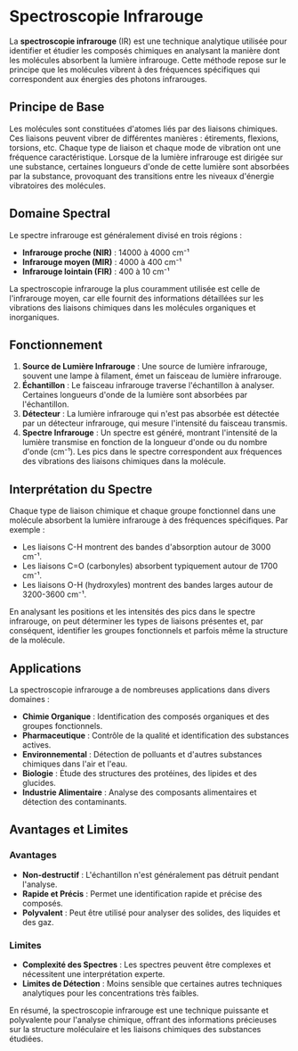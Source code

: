 # Spectroscopie Infrarouge

La **spectroscopie infrarouge** (IR) est une technique analytique utilisée pour identifier et étudier les composés chimiques en analysant la manière dont les molécules absorbent la lumière infrarouge. Cette méthode repose sur le principe que les molécules vibrent à des fréquences spécifiques qui correspondent aux énergies des photons infrarouges.

## Principe de Base

Les molécules sont constituées d'atomes liés par des liaisons chimiques. Ces liaisons peuvent vibrer de différentes manières : étirements, flexions, torsions, etc. Chaque type de liaison et chaque mode de vibration ont une fréquence caractéristique. Lorsque de la lumière infrarouge est dirigée sur une substance, certaines longueurs d'onde de cette lumière sont absorbées par la substance, provoquant des transitions entre les niveaux d'énergie vibratoires des molécules.

## Domaine Spectral

Le spectre infrarouge est généralement divisé en trois régions :
- **Infrarouge proche (NIR)** : 14000 à 4000 cm⁻¹
- **Infrarouge moyen (MIR)** : 4000 à 400 cm⁻¹
- **Infrarouge lointain (FIR)** : 400 à 10 cm⁻¹

La spectroscopie infrarouge la plus couramment utilisée est celle de l'infrarouge moyen, car elle fournit des informations détaillées sur les vibrations des liaisons chimiques dans les molécules organiques et inorganiques.

## Fonctionnement

1. **Source de Lumière Infrarouge** : Une source de lumière infrarouge, souvent une lampe à filament, émet un faisceau de lumière infrarouge.
2. **Échantillon** : Le faisceau infrarouge traverse l'échantillon à analyser. Certaines longueurs d'onde de la lumière sont absorbées par l'échantillon.
3. **Détecteur** : La lumière infrarouge qui n'est pas absorbée est détectée par un détecteur infrarouge, qui mesure l'intensité du faisceau transmis.
4. **Spectre Infrarouge** : Un spectre est généré, montrant l'intensité de la lumière transmise en fonction de la longueur d'onde ou du nombre d'onde (cm⁻¹). Les pics dans le spectre correspondent aux fréquences des vibrations des liaisons chimiques dans la molécule.

## Interprétation du Spectre

Chaque type de liaison chimique et chaque groupe fonctionnel dans une molécule absorbent la lumière infrarouge à des fréquences spécifiques. Par exemple :
- Les liaisons C-H montrent des bandes d'absorption autour de 3000 cm⁻¹.
- Les liaisons C=O (carbonyles) absorbent typiquement autour de 1700 cm⁻¹.
- Les liaisons O-H (hydroxyles) montrent des bandes larges autour de 3200-3600 cm⁻¹.

En analysant les positions et les intensités des pics dans le spectre infrarouge, on peut déterminer les types de liaisons présentes et, par conséquent, identifier les groupes fonctionnels et parfois même la structure de la molécule.

## Applications

La spectroscopie infrarouge a de nombreuses applications dans divers domaines :
- **Chimie Organique** : Identification des composés organiques et des groupes fonctionnels.
- **Pharmaceutique** : Contrôle de la qualité et identification des substances actives.
- **Environnemental** : Détection de polluants et d'autres substances chimiques dans l'air et l'eau.
- **Biologie** : Étude des structures des protéines, des lipides et des glucides.
- **Industrie Alimentaire** : Analyse des composants alimentaires et détection des contaminants.

## Avantages et Limites

### Avantages
- **Non-destructif** : L'échantillon n'est généralement pas détruit pendant l'analyse.
- **Rapide et Précis** : Permet une identification rapide et précise des composés.
- **Polyvalent** : Peut être utilisé pour analyser des solides, des liquides et des gaz.

### Limites
- **Complexité des Spectres** : Les spectres peuvent être complexes et nécessitent une interprétation experte.
- **Limites de Détection** : Moins sensible que certaines autres techniques analytiques pour les concentrations très faibles.

En résumé, la spectroscopie infrarouge est une technique puissante et polyvalente pour l'analyse chimique, offrant des informations précieuses sur la structure moléculaire et les liaisons chimiques des substances étudiées.